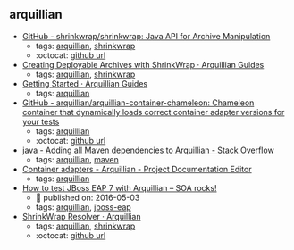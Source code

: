 arquillian 
---
* [GitHub - shrinkwrap/shrinkwrap: Java API for Archive Manipulation](https://github.com/shrinkwrap/shrinkwrap)
    * tags: [arquillian](../tags/arquillian.md), [shrinkwrap](../tags/shrinkwrap.md)
    * :octocat: [github url](https://github.com/shrinkwrap/shrinkwrap)
* [Creating Deployable Archives with ShrinkWrap · Arquillian Guides](http://arquillian.org/guides/shrinkwrap_introduction/)
    * tags: [arquillian](../tags/arquillian.md), [shrinkwrap](../tags/shrinkwrap.md)
* [Getting Started · Arquillian Guides](http://arquillian.org/guides/getting_started/)
    * tags: [arquillian](../tags/arquillian.md)
* [GitHub - arquillian/arquillian-container-chameleon: Chameleon container that dynamically loads correct container adapter versions for your tests](https://github.com/arquillian/arquillian-container-chameleon)
    * tags: [arquillian](../tags/arquillian.md)
    * :octocat: [github url](https://github.com/arquillian/arquillian-container-chameleon)
* [java - Adding all Maven dependencies to Arquillian - Stack Overflow](https://stackoverflow.com/questions/13001371/adding-all-maven-dependencies-to-arquillian)
    * tags: [arquillian](../tags/arquillian.md), [maven](../tags/maven.md)
* [Container adapters - Arquillian - Project Documentation Editor](https://docs.jboss.org/author/display/ARQ/Container+adapters)
    * tags: [arquillian](../tags/arquillian.md)
* [How to test JBoss EAP 7 with Arquillian – SOA rocks!](http://serviceorientedarchitect.com/how-to-test-jboss-eap-7-with-arquillian/)
    * :calendar: published on: 2016-05-03
    * tags: [arquillian](../tags/arquillian.md), [jboss-eap](../tags/jboss-eap.md)
* [ShrinkWrap Resolver · Arquillian](http://arquillian.org/modules/resolver-shrinkwrap/)
    * tags: [arquillian](../tags/arquillian.md), [shrinkwrap](../tags/shrinkwrap.md)
    * :octocat: [github url](https://github.com/shrinkwrap/resolver)
